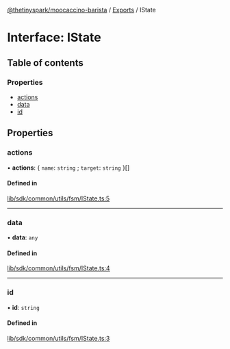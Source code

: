 [@thetinyspark/moocaccino-barista](../README.md) / [Exports](../modules.md) / IState

# Interface: IState

## Table of contents

### Properties

- [actions](IState.md#actions)
- [data](IState.md#data)
- [id](IState.md#id)

## Properties

### actions

• **actions**: { `name`: `string` ; `target`: `string`  }[]

#### Defined in

[lib/sdk/common/utils/fsm/IState.ts:5](https://github.com/thetinyspark/barista/blob/93f33857/lib/sdk/common/utils/fsm/IState.ts#L5)

___

### data

• **data**: `any`

#### Defined in

[lib/sdk/common/utils/fsm/IState.ts:4](https://github.com/thetinyspark/barista/blob/93f33857/lib/sdk/common/utils/fsm/IState.ts#L4)

___

### id

• **id**: `string`

#### Defined in

[lib/sdk/common/utils/fsm/IState.ts:3](https://github.com/thetinyspark/barista/blob/93f33857/lib/sdk/common/utils/fsm/IState.ts#L3)
